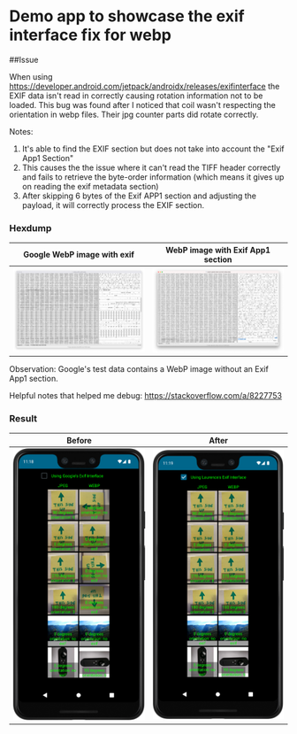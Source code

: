 
# Demo app to showcase the exif interface fix for webp 

##Issue

When using https://developer.android.com/jetpack/androidx/releases/exifinterface the EXIF data isn't read in correctly causing rotation information not to be loaded. This bug was found after I noticed that coil wasn't respecting the orientation in webp files. Their jpg counter parts did rotate correctly.

Notes:
1. It's able to find the EXIF section but does not take into account the "Exif App1 Section"
2. This causes the the issue where it can't read the TIFF header correctly and fails to retrieve the byte-order information (which means it gives up on reading the exif metadata section)
3. After skipping 6 bytes of the Exif APP1 section and adjusting the payload, it will correctly process the EXIF section.

### Hexdump

| Google WebP image with exif                       | WebP image with Exif App1 section                   |
|---------------------------------------------------|-----------------------------------------------------|
| <img src="google-exif-hexdump.png" width="400" /> | <img src="laurence-exif-hexdump.png" width="400" /> |

Observation: Google's test data contains a WebP image without an Exif App1 section.

Helpful notes that helped me debug: https://stackoverflow.com/a/8227753

### Result
| Before                                    | After                                       |
|-------------------------------------------|---------------------------------------------|
| <img src="google-exif.png" width="300" /> | <img src="laurence-exif.png" width="300" /> |
